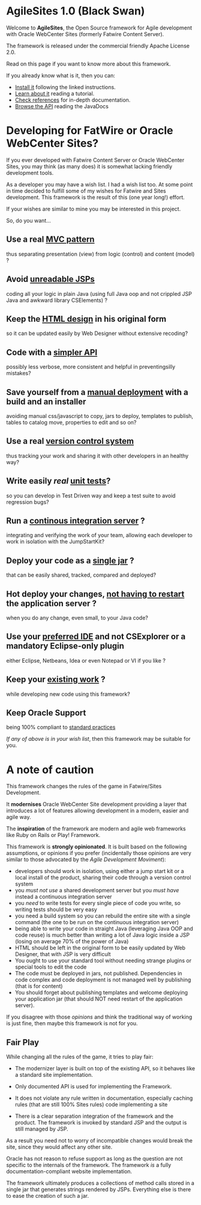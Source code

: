 #  AgileSites 1.0 (Black Swan)

Welcome to **AgileSites**, the Open Source framework for Agile development with Oracle WebCenter Sites (formerly Fatwire Content Server).
 
The framework is released under the commercial friendly Apache License 2.0.

Read on this page if you want to know more about this framework.

If you already know what is it, then you can:

- [Install it](http://www.agilesites.org/install.html) following the linked instructions.
- [Learn about it](http://www.agilesites.org/tutorial.html) reading a tutorial.
- [Check references](http://www.agilesites.org/reference.html) for in-depth documentation.
- [Browse the API](http://www.agilesites.org/javadoc/) reading the JavaDocs

# Developing for FatWire or Oracle WebCenter Sites?

If you ever developed with Fatwire Content Server or Oracle WebCenter Sites, you may think (as many does) it is somewhat lacking friendly development tools.

As a developer you may have a wish list. I had a wish list too. At some point in time decided to fulfill some of my wishes for Fatwire and Sites development. This framework is the result of this (one year long!) effort.

If your wishes are similar to mine  you may be interested in this project. 

So, do you want...

## Use a __real__ [MVC pattern](http://www.agilesites.org/about.html#MVC)  

thus separating presentation (view) from logic (control) and content (model) ?

## Avoid [unreadable JSPs](http://www.agilesites.org/about.html#NoJSP) 

coding all your logic in plain Java (using full Java oop and not crippled JSP Java and awkward library CSElements) ?

## Keep the [HTML design](http://www.agilesites.org/about.html#HTML) in his original form 

so it can be updated easily by Web Designer without extensive recoding?

## Code with a [simpler API](http://www.agilesites.org/about.html#API)

possibly less verbose, more consistent and helpful in preventingsilly mistakes?

## Save yourself from a [manual deployment](http://www.agilesites.org/about.html#Deploy) with a build and an installer

avoiding manual css/javascript to copy, jars to deploy, templates to publish, tables to catalog move, properties to edit and so on?

## Use a real [version control system](http://www.agilesites.org/about.html#VCS) 

thus tracking your work and sharing it with other developers in an healthy way?

## Write easily *real* [unit tests](http://www.agilesites.org/about.html#UnitTest)?

so you can develop in Test Driven way and keep a test suite to avoid regression bugs?

## Run a [continous integration server](http://www.agilesites.org/about.html#CI) ?

integrating and verifying the work of your team, allowing each developer to work in isolation with the JumpStartKit?

## Deploy your code as a [single jar](http://www.agilesites.org/about.html#Jar) ?

that can be easily shared, tracked, compared and deployed?

##  Hot deploy your changes, [not having to restart](http://www.agilesites.org/about.html#HotDeploy) the application server ?

when you do any change, even small, to your Java code?

## Use your [preferred IDE](http://www.agilesites.org/about.html#IDE) and not CSExplorer or a mandatory Eclipse-only plugin

either Eclipse, Netbeans, Idea or even Notepad or VI if you like ?

## Keep your [existing work](http://www.agilesites.org/about.html#Compatible) ?

while developing new code using this framework?

## Keep Oracle Support 

being 100% compliant to [standard practices](http://www.agilesites.org/about.html#Support) 

*If any of above is in your wish list*, then this framework may be suitable for you.

# A note of caution

This framework changes the rules of the game in Fatwire/Sites Development. 

It **modernises** Oracle WebCenter Site development providing a layer that introduces a lot of features allowing development in a modern, easier and agile way. 

The **inspiration** of the framework are modern and agile web frameworks like Ruby on Rails or Play! Framework.

This framework is **strongly opinionated**. It is built based on the following assumptions, or opinions if you prefer (incidentally those opinions are very similar to those advocated by the *Agile Development Moviment*):


- developers should work in isolation, using either a jump start kit or a local install of the product, sharing their code through a version control system 
- you _must not use_ a shared development server but you _must have_ instead a continuous integration server 
- you *need*  to write tests for every single piece of code you write, so writing tests should be very easy
- you need a build system so you can rebuild the entire site with a single command (the one to be run on the continuous integration server)
- being able to write your code in straight Java (leveraging Java OOP and code reuse) is much better than writing a lot of Java logic inside a JSP (losing on average 70% of the power of Java)
- HTML should be left in the original form to be easily updated by Web Designer, that with JSP is very difficult
- You ought to use your standard tool without needing strange plugins or special tools to edit the code
- The code must be deployed in jars, not published. Dependencies in code complex and code deployment is not managed well by publishing (that is for content)
- You should forget about publishing templates and welcome deploying your application jar (that should  NOT need restart of the application server).

If you disagree with those *opinions* and think the traditional way of working is just fine, then maybe this framework is not for you. 

## Fair Play

While changing all the rules of the game, it tries to play fair:

- The modernizer layer is built on top of the existing API, so it behaves like a standard site implementation.
- Only documented API is used for implementing the Framework. 
- It does not violate any rule written in documentation, especially caching rules (that are still 100% Sites rules)
code implementing a site

- There is a clear separation integration of the framework and the product. The framework is invoked by standard JSP and the output is still managed by JSP.

As a result you need not to worry of incompatible changes would break the site, since they would affect any other site.

Oracle has not reason to refuse support as long as the question are not specific to the internals of the framework. The framework *is* a fully documentation-compliant website implementation.  

The framework ultimately produces a collections of method calls stored in a single jar that generates strings  rendered by JSPs. Everything else  is there to ease the creation of such a jar.
